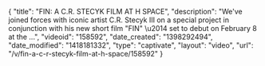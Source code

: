 {
    "title": "FIN: A C.R. STECYK FILM AT H SPACE",
    "description": "We've joined forces with iconic artist C.R. Stecyk III on a special project in conjunction with his new short film \"FIN\" \u2014 set to debut on February 8 at the ...",
    "videoid": "158592",
    "date_created": "1398292494",
    "date_modified": "1418181332",
    "type": "captivate",
    "layout": "video",
    "url": "\/v\/fin-a-c-r-stecyk-film-at-h-space\/158592"
}